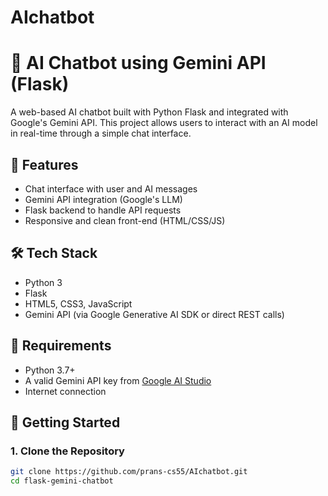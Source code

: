 # AIchatbot
# 🤖 AI Chatbot using Gemini API (Flask)

A web-based AI chatbot built with Python Flask and integrated with Google's Gemini API. This project allows users to interact with an AI model in real-time through a simple chat interface.

## 📌 Features
- Chat interface with user and AI messages
- Gemini API integration (Google's LLM)
- Flask backend to handle API requests
- Responsive and clean front-end (HTML/CSS/JS)

## 🛠️ Tech Stack
- Python 3
- Flask
- HTML5, CSS3, JavaScript
- Gemini API (via Google Generative AI SDK or direct REST calls)

## 🔑 Requirements
- Python 3.7+
- A valid Gemini API key from [Google AI Studio](https://makersuite.google.com/)
- Internet connection

## 🚀 Getting Started

### 1. Clone the Repository
```bash
git clone https://github.com/prans-cs55/AIchatbot.git
cd flask-gemini-chatbot
